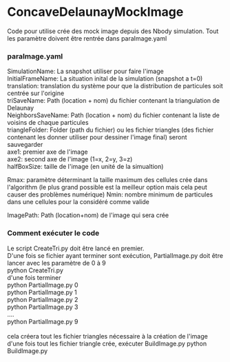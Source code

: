 # ConcaveDelaunayMockImage

Code pour utilise crée des mock image depuis des Nbody simulation. 
Tout les paramètre doivent être rentrée dans paraImage.yaml

### paraImage.yaml <br />
SimulationName: La snapshot utiliser pour faire l'image <br />
InitialFrameName: La situation inital de la simulation (snapshot a t=0)<br />
translation: translation du système pour que la distribution de particules soit centrée sur l'origine<br />
triSaveName: Path (location + nom) du fichier contenant la triangulation de Delaunay<br />
NeighborsSaveName: Path (location + nom) du fichier contenant la liste de voisins de chaque particules<br />
triangleFolder: Folder (path du fichier) ou les fichier triangles (des fichier contenant les donner utiliser pour dessiner l'image final) seront sauvegarder<br />
axe1: premier axe de l'image<br />
axe2: second axe de l'image (1=x, 2=y, 3=z)<br />
halfBoxSize: taille de l'image (en unité de la simualtion)<br />

Rmax: paramètre déterminant la taille maximum des cellules crée dans l'algorithm (le plus grand possible est la meilleur option mais cela peut causer des problèmes numérique) 
Nmin: nombre minimum de particules dans une cellules pour la considéré comme valide

ImagePath: Path (location+nom) de l'image qui sera crée

### Comment exécuter le code<br />
Le script CreateTri.py doit être lancé en premier.<br />
D'une fois se fichier ayant terminer sont exécution, PartialImage.py doit être lancer avec les paramètre de 0 à 9<br />
python CreateTri.py<br />
d'une fois terminer <br />
python PartialImage.py 0<br />
python PartialImage.py 1<br />
python PartialImage.py 2<br />
python PartialImage.py 3<br />
....<br />
python PartialImage.py 9<br />
<br />
cela créera tout les fichier triangles nécessaire à la création de l'image
d'une fois tout les fichier triangle crée, exécuter BuildImage.py
python BuildImage.py
